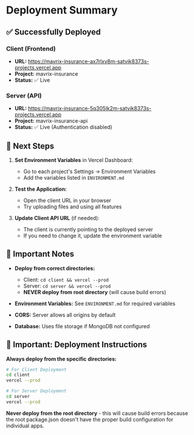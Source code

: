 # Deployment Summary

## ✅ Successfully Deployed

### Client (Frontend)
- **URL:** https://mavrix-insurance-ax7rlxv8m-satvik8373s-projects.vercel.app
- **Project:** mavrix-insurance
- **Status:** ✅ Live

### Server (API)
- **URL:** https://mavrix-insurance-5q305lk2m-satvik8373s-projects.vercel.app
- **Project:** mavrix-insurance-api
- **Status:** ✅ Live (Authentication disabled)

## 🔧 Next Steps

1. **Set Environment Variables** in Vercel Dashboard:
   - Go to each project's Settings → Environment Variables
   - Add the variables listed in `ENVIRONMENT.md`

2. **Test the Application:**
   - Open the client URL in your browser
   - Try uploading files and using all features

3. **Update Client API URL** (if needed):
   - The client is currently pointing to the deployed server
   - If you need to change it, update the environment variable

## 📝 Important Notes

- **Deploy from correct directories:**
  - Client: `cd client && vercel --prod`
  - Server: `cd server && vercel --prod`
  - **NEVER deploy from root directory** (will cause build errors)

- **Environment Variables:** See `ENVIRONMENT.md` for required variables
- **CORS:** Server allows all origins by default
- **Database:** Uses file storage if MongoDB not configured

## 🚨 Important: Deployment Instructions

**Always deploy from the specific directories:**

```bash
# For Client Deployment
cd client
vercel --prod

# For Server Deployment  
cd server
vercel --prod
```

**Never deploy from the root directory** - this will cause build errors because the root package.json doesn't have the proper build configuration for individual apps.
